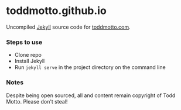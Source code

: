 # toddmotto.github.io

Uncompiled [Jekyll](//jekyllrb.com) source code for [toddmotto.com](//toddmotto.com).

### Steps to use

* Clone repo
* Install Jekyll
* Run `jekyll serve` in the project directory on the command line

### Notes

Despite being open sourced, all and content remain copyright of Todd Motto. Please don't steal!
